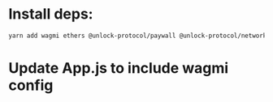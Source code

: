 
# Install deps:

```bash
yarn add wagmi ethers @unlock-protocol/paywall @unlock-protocol/networks @unlock-protocol/contracts
```

# Update App.js to include wagmi config



